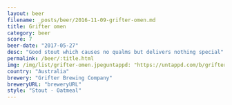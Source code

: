 ```yaml
---
layout: beer
filename: _posts/beer/2016-11-09-grifter-omen.md
title: Grifter omen
category: beer
score: 7
beer-date: "2017-05-27"
desc: "Good stout which causes no qualms but delivers nothing special"
permalink: /beer/:title.html
img: /img/list/grifter-omen.jpeguntappd: "https://untappd.com/b/grifter-brewing-company-the-omen/392493"
country: "Australia"
brewery: "Grifter Brewing Company"
breweryURL: "breweryURL"
style: "Stout - Oatmeal"
---
```

